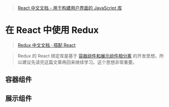 > [React 中文文档 - 用于构建用户界面的 JavaScript 库](https://react.docschina.org/)

# 在 React 中使用 Redux
> [Redux 中文文档 · 搭配 React](https://www.redux.org.cn/docs/basics/UsageWithReact.html)

> Redux 的 React 绑定库是基于 [容器组件和展示组件相分离](https://medium.com/@dan_abramov/smart-and-dumb-components-7ca2f9a7c7d0) 的开发思想。所以建议先读完这篇文章再回来继续学习。这个思想非常重要。

## 容器组件

## 展示组件



